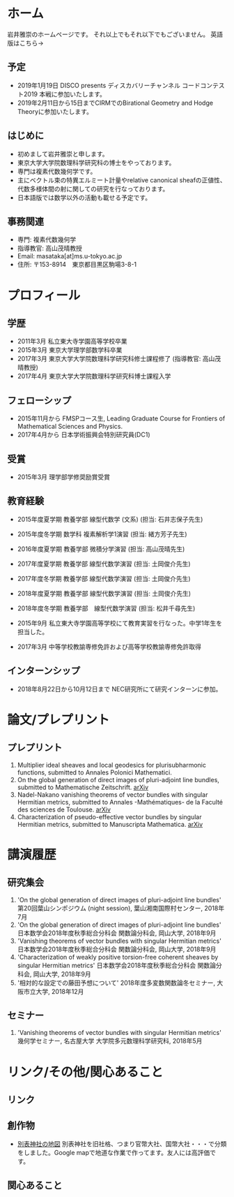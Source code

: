 
# ホーム
岩井雅崇のホームページです。
それ以上でもそれ以下でもございません。
英語版はこちら→
## 予定
- 2019年1月19日 DISCO presents ディスカバリーチャンネル コードコンテスト2019 本戦に参加いたします。
- 2019年2月11日から15日までCIRMでのBirational Geometry and Hodge Theoryに参加いたします。

## はじめに
- 初めまして岩井雅崇と申します。
- 東京大学大学院数理科学研究科の博士をやっております。
- 専門は複素代数幾何学です。
- 主にベクトル束の特異エルミート計量やrelative canonical sheafの正値性、代数多様体間の射に関しての研究を行なっております。
- 日本語版では数学以外の活動も載せる予定です。

## 事務関連

- 専門: 複素代数幾何学
- 指導教官: 高山茂晴教授
- Email: masataka[at]ms.u-tokyo.ac.jp
- 住所: 〒153-8914　東京都目黒区駒場3-8-1

# プロフィール

## 学歴
- 2011年3月 私立東大寺学園高等学校卒業 <!---  - 2011年4月 東京大学理科I類入学-->
- 2015年3月 東京大学理学部数学科卒業 <!--- 2015年4月 東京大学大学院数理科学研究科修士課程入学-->
- 2017年3月 東京大学大学院数理科学研究科修士課程修了 (指導教官: 高山茂晴教授)
- 2017年4月 東京大学大学院数理科学研究科博士課程入学

## フェローシップ
- 2015年11月から FMSPコース生, Leading Graduate Course for Frontiers of Mathematical Sciences and Physics.
- 2017年4月から 日本学術振興会特別研究員(DC1)
## 受賞
- 2015年3月 理学部学修奨励賞受賞
## 教育経験
- 2015年度夏学期 教養学部 線型代数学 (文系) (担当: 石井志保子先生)
- 2015年度冬学期 数学科 複素解析学1演習 (担当: 緒方芳子先生)
- 2016年度夏学期 教養学部 微積分学演習
(担当: 高山茂晴先生)
- 2017年度夏学期 教養学部 線型代数学演習
(担当: 土岡俊介先生) 
- 2017年度冬学期 教養学部 線型代数学演習
(担当: 土岡俊介先生) 
- 2018年度夏学期 教養学部 線型代数学演習
(担当: 土岡俊介先生) 
- 2018年度冬学期 教養学部　線型代数学演習
(担当: 松井千尋先生) 

- 2015年9月 私立東大寺学園高等学校にて教育実習を行なった。中学1年生を担当した。
- 2017年3月 中等学校教諭専修免許および高等学校教諭専修免許取得

## インターンシップ
- 2018年8月22日から10月12日まで NEC研究所にて研究インターンに参加。

# 論文/プレプリント

## プレプリント
1. Multiplier ideal sheaves and local geodesics for plurisubharmonic functions, submitted to Annales Polonici Mathematici.
2.  On the global generation of direct images of pluri-adjoint line bundles, submitted to Mathematische Zeitschrift. [arXiv](https://arxiv.org/abs/1712.06293)
3. Nadel-Nakano vanishing theorems of vector bundles with singular Hermitian metrics, submitted to Annales -Mathématiques- de la Faculté des sciences de Toulouse. [arXiv](https://arxiv.org/abs/1802.01794)
4. Characterization of pseudo-effective vector bundles by singular Hermitian metrics, submitted to Manuscripta Mathematica. [arXiv](https://arxiv.org/abs/1804.02146)

# 講演履歴
## 研究集会
1. 'On the global generation of direct images of pluri-adjoint line bundles' 第20回葉山シンポジウム (night session), 葉山湘南国際村センター, 2018年7月
2. 'On the global generation of direct images
of pluri-adjoint line bundles' 日本数学会2018年度秋季総合分科会 関数論分科会, 岡山大学, 2018年9月
3. 'Vanishing theorems of vector bundles with singular Hermitian metrics' 日本数学会2018年度秋季総合分科会 関数論分科会, 岡山大学, 2018年9月
4. 'Characterization of weakly positive torsion-free coherent sheaves by singular Hermitian metrics' 日本数学会2018年度秋季総合分科会 関数論分科会, 岡山大学, 2018年9月
5. '相対的な設定での藤田予想について' 2018年度多変数関数論冬セミナー, 大阪市立大学, 2018年12月
## セミナー
1.  'Vanishing theorems of vector bundles with singular Hermitian metrics' 幾何学セミナー, 名古屋大学 大学院多元数理科学研究科,  2018年5月



# リンク/その他/関心あること
## リンク

## 創作物
-  [別表神社の地図](https://drive.google.com/open?id=1JxWpfm2hv-z9RfYKFUQWAVUPeHI&usp=sharing)
別表神社を旧社格、つまり官幣大社、国幣大社・・・で分類をしました。Google mapで地道な作業で作ってます。友人には高評価です。

## 関心あること



